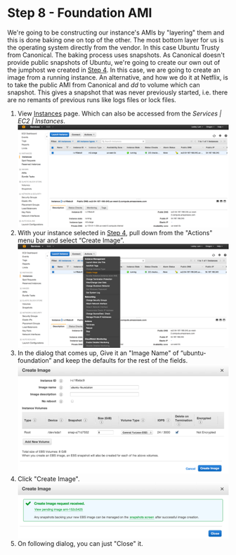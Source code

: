 # Step 8 - Foundation AMI

We're going to be constructing our instance's AMIs by "layering" them and this is done baking one on top of the other.
The most bottom layer for us is the operating system directly from the vendor.  In this case Ubuntu Trusty from Canonical.
The baking process uses snapshots. As Canonical doesn't provide public snapshots of Ubuntu, we're going to create our own out of the jumphost we created in [Step 4](Jumphost.md).
In this case, we are going to create an image from a running instance. 
An alternative, and how we do it at Netflix, is to take the public AMI from Canonical and _dd_ to volume which can snapshot. 
This gives a snapshot that was never previously started, i.e. there are no remants of previous runs like logs files or lock files.

1. View <a href="https://console.aws.amazon.com/ec2/v2/home?region=us-west-2#Instances:" target="_blank">Instances</a> page. Which can also be accessed from the _Services | EC2 | Instances_. ![](images/instances.png)
2. With your instance selected in [Step 4](Jumphost.md), pull down from the "Actions" menu bar and select “Create Image”. ![](images/create-image.png)
3. In the dialog that comes up, Give it an "Image Name" of “ubuntu-foundation” and keep the defaults for the rest of the fields. ![](images/create-image-name.png)
4. Click "Create Image". ![](images/create-image-final.png)
5. On following dialog, you can just "Close" it. 